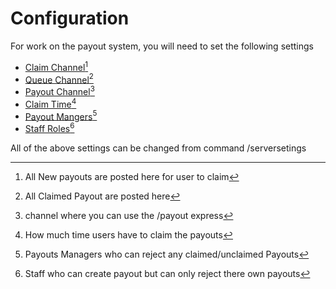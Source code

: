 # Configuration

For work on the payout system, you will need to set the following settings

* [Claim Channel](#user-content-fn-1)[^1]
* [Queue Channel](#user-content-fn-2)[^2]
* [Payout Channel](#user-content-fn-3)[^3]
* [Claim Time](#user-content-fn-4)[^4]
* [Payout Mangers](#user-content-fn-5)[^5]
* [Staff Roles](#user-content-fn-6)[^6]

All of the above settings can be changed from command /serversetings





[^1]: All New payouts are posted here for user to claim

[^2]: All Claimed Payout are posted here

[^3]: channel where you can use the /payout express

[^4]: How much time users have to claim the payouts

[^5]: Payouts Managers who can reject any claimed/unclaimed Payouts

[^6]: Staff who can create payout but can only reject there own payouts
